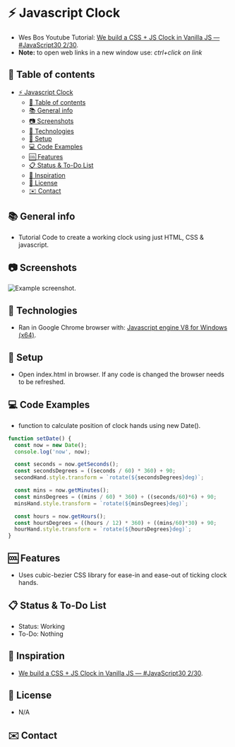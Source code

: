 # :zap: Javascript Clock

* Wes Bos Youtube Tutorial: [We build a CSS + JS Clock in Vanilla JS — #JavaScript30 2/30](https://www.youtube.com/watch?v=xu87YWbr4X0&list=PLu8EoSxDXHP6CGK4YVJhL_VWetA865GOH&index=2).
* **Note:** to open web links in a new window use: _ctrl+click on link_


## :page_facing_up: Table of contents

* [:zap: Javascript Clock](#zap-javascript-clock)
  * [:page_facing_up: Table of contents](#page_facing_up-table-of-contents)
  * [:books: General info](#books-general-info)
  * [:camera: Screenshots](#camera-screenshots)
  * [:signal_strength: Technologies](#signal_strength-technologies)
  * [:floppy_disk: Setup](#floppy_disk-setup)
  * [:computer: Code Examples](#computer-code-examples)
  * [:cool: Features](#cool-features)
  * [:clipboard: Status & To-Do List](#clipboard-status--to-do-list)
  * [:clap: Inspiration](#clap-inspiration)
  * [:file_folder: License](#file_folder-license)
  * [:envelope: Contact](#envelope-contact)

## :books: General info

* Tutorial Code to create a working clock using just HTML, CSS & javascript.

## :camera: Screenshots

![Example screenshot](./img/clock.png).

## :signal_strength: Technologies

* Ran in Google Chrome browser with: [Javascript engine V8 for Windows (x64)](https://v8.dev/).

## :floppy_disk: Setup

* Open index.html in browser. If any code is changed the browser needs to be refreshed.

## :computer: Code Examples

* function to calculate position of clock hands using new Date().

```javascript
function setDate() {
  const now = new Date();
  console.log('now', now);

  const seconds = now.getSeconds();
  const secondsDegrees = ((seconds / 60) * 360) + 90;
  secondHand.style.transform = `rotate(${secondsDegrees}deg)`;

  const mins = now.getMinutes();
  const minsDegrees = ((mins / 60) * 360) + ((seconds/60)*6) + 90;
  minsHand.style.transform = `rotate(${minsDegrees}deg)`;

  const hours = now.getHours();
  const hoursDegrees = ((hours / 12) * 360) + ((mins/60)*30) + 90;
  hourHand.style.transform = `rotate(${hoursDegrees}deg)`;
}
```

## :cool: Features

* Uses cubic-bezier CSS library for ease-in and ease-out of ticking clock hands.

## :clipboard: Status & To-Do List

* Status: Working
* To-Do: Nothing

## :clap: Inspiration

* [We build a CSS + JS Clock in Vanilla JS — #JavaScript30 2/30](https://www.youtube.com/watch?v=xu87YWbr4X0&list=PLu8EoSxDXHP6CGK4YVJhL_VWetA865GOH&index=2).

## :file_folder: License

* N/A

## :envelope: Contact


